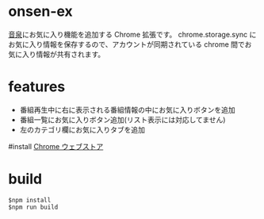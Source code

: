 # onsen-ex
[音泉](http://www.onsen.ag)にお気に入り機能を追加する Chrome 拡張です。
chrome.storage.sync にお気に入り情報を保存するので、アカウントが同期されている chrome 間でお気に入り情報が共有されます。

# features
* 番組再生中に右に表示される番組情報の中にお気に入りボタンを追加
* 番組一覧にお気に入りボタン追加(リスト表示には対応してません)
* 左のカテゴリ欄にお気に入りタブを追加

#install
[Chrome ウェブストア](https://chrome.google.com/webstore/detail/onsen-ex/hdjhpekfkgdgbngpidplkncmgddijaml?hl=ja&gl=JP)

# build
```
$npm install
$npm run build
```
